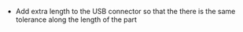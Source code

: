 - Add extra length to the USB connector so that the there is the same tolerance along the length of the part